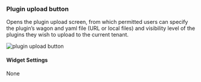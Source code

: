 ### Plugin upload button
Opens the plugin upload screen, from which permitted users can specify the plugin’s wagon and yaml file (URL or local files) and visibility level of the plugins they wish to upload to the current tenant. 

![plugin upload button](https://docs.cloudify.co/4.5.5/images/ui/widgets/plugin_upload_button.png)

#### Widget Settings
None
